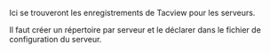 Ici se trouveront les enregistrements de Tacview pour les serveurs.

Il faut créer un répertoire par serveur et le déclarer dans le fichier de configuration du serveur.